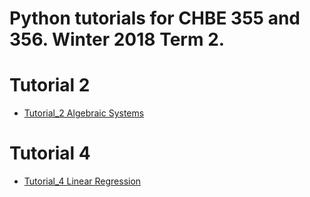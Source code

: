 # Python tutorials for CHBE 355 and 356. Winter 2018 Term 2. 

# Tutorial 2
* [Tutorial_2 Algebraic Systems](http://nbviewer.jupyter.org/github/OpenChemE/Tutorials-2018W2/blob/master/Notebooks/Tutorial%202/Tutorial_2%20Algebraic%20Systems.ipynb)


# Tutorial 4
* [Tutorial_4 Linear Regression](http://nbviewer.jupyter.org/github/OpenChemE/Tutorials-2018W2/blob/master/Notebooks/Tutorial%204/Tutorial_4%20Linear%20Regression.ipynb)


